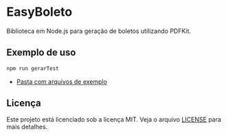 # EasyBoleto

Biblioteca em Node.js para geração de boletos utilizando PDFKit.

## Exemplo de uso

```bash
npm run gerarTest
```

- [Pasta com arquivos de exemplo](/examples)

## Licença

Este projeto está licenciado sob a licença MIT. Veja o arquivo [LICENSE](./LICENSE) para mais detalhes.
